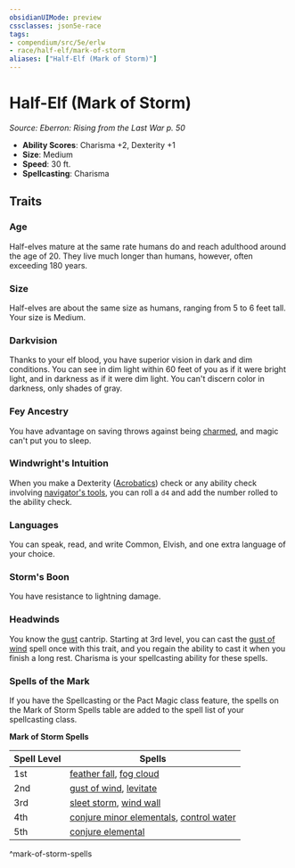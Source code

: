 ```yaml
---
obsidianUIMode: preview
cssclasses: json5e-race
tags:
- compendium/src/5e/erlw
- race/half-elf/mark-of-storm
aliases: ["Half-Elf (Mark of Storm)"]
---
```

# Half-Elf (Mark of Storm)
*Source: Eberron: Rising from the Last War p. 50*  

- **Ability Scores**: Charisma +2, Dexterity +1
- **Size**: Medium
- **Speed**: 30 ft.
- **Spellcasting**: Charisma

## Traits

### Age

Half-elves mature at the same rate humans do and reach adulthood around the age of 20. They live much longer than humans, however, often exceeding 180 years.

### Size

Half-elves are about the same size as humans, ranging from 5 to 6 feet tall. Your size is Medium.

### Darkvision

Thanks to your elf blood, you have superior vision in dark and dim conditions. You can see in dim light within 60 feet of you as if it were bright light, and in darkness as if it were dim light. You can't discern color in darkness, only shades of gray.

### Fey Ancestry

You have advantage on saving throws against being [charmed](Mechanics/Rules/conditions.md#Charmed), and magic can't put you to sleep.

### Windwright's Intuition

When you make a Dexterity ([Acrobatics](Mechanics/Rules/skills.md#Acrobatics)) check or any ability check involving [navigator's tools](Mechanics/items/navigators-tools.md), you can roll a `d4` and add the number rolled to the ability check.

### Languages

You can speak, read, and write Common, Elvish, and one extra language of your choice.

### Storm's Boon

You have resistance to lightning damage.

### Headwinds

You know the [gust](Mechanics/spells/gust-xge.md) cantrip. Starting at 3rd level, you can cast the [gust of wind](Mechanics/spells/gust-of-wind.md) spell once with this trait, and you regain the ability to cast it when you finish a long rest. Charisma is your spellcasting ability for these spells.

### Spells of the Mark

If you have the Spellcasting or the Pact Magic class feature, the spells on the Mark of Storm Spells table are added to the spell list of your spellcasting class.

**Mark of Storm Spells**

| Spell Level | Spells |
|-------------|--------|
| 1st | [feather fall](Mechanics/spells/feather-fall.md), [fog cloud](Mechanics/spells/fog-cloud.md) |
| 2nd | [gust of wind](Mechanics/spells/gust-of-wind.md), [levitate](Mechanics/spells/levitate.md) |
| 3rd | [sleet storm](Mechanics/spells/sleet-storm.md), [wind wall](Mechanics/spells/wind-wall.md) |
| 4th | [conjure minor elementals](Mechanics/spells/conjure-minor-elementals.md), [control water](Mechanics/spells/control-water.md) |
| 5th | [conjure elemental](Mechanics/spells/conjure-elemental.md) |
^mark-of-storm-spells